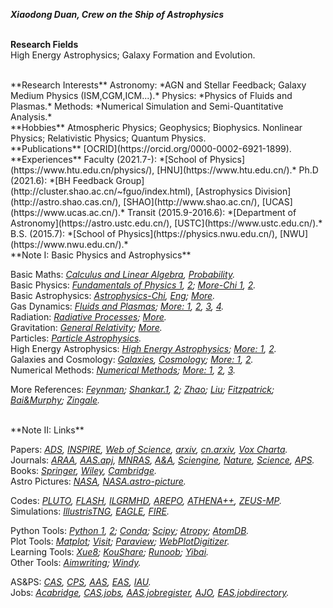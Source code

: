 ***Xiaodong Duan, Crew on the Ship of Astrophysics***
<br/><br/>

**Research Fields**  
High Energy Astrophysics; Galaxy Formation and Evolution. 

<br/>
**Research Interests**  
Astronomy: *AGN and Stellar Feedback; Galaxy Medium Physics (ISM,CGM,ICM...).*    
Physics: *Physics of Fluids and Plasmas.*  
Methods: *Numerical Simulation and Semi-Quantitative Analysis.*  

<br/> 
**Hobbies**  
Atmospheric Physics; Geophysics; Biophysics.  
Nonlinear Physics; Relativistic Physics; Quantum Physics.  

<br/>
**Publications**  
[OCRID](https://orcid.org/0000-0002-6921-1899).  

<br/>
**Experiences**  
Faculty (2021.7-):  *[School of Physics](https://www.htu.edu.cn/physics/), [HNU](https://www.htu.edu.cn/).*  
Ph.D (2021.6):  *[BH Feedback Group](http://cluster.shao.ac.cn/~fguo/index.html), [Astrophysics Division](http://astro.shao.cas.cn/), [SHAO](http://www.shao.ac.cn/), [UCAS](https://www.ucas.ac.cn/).*  
Transit (2015.9-2016.6):  *[Department of Astronomy](https://astro.ustc.edu.cn/), [USTC](https://www.ustc.edu.cn/).*  
B.S. (2015.7):  *[School of Physics](https://physics.nwu.edu.cn/), [NWU](https://www.nwu.edu.cn/).* 

<br/>
**Note I: Basic Physics and Astrophysics**       
  
Basic Maths:  *[Calculus and Linear Algebra](https://book.douban.com/subject/11906759/), [Probability](https://book.douban.com/subject/34854842/).*  
Basic Physics:  *[Fundamentals of Physics 1](https://book.douban.com/subject/25866680/), [2](https://book.douban.com/subject/26877960/); [More-Chi 1](https://book.douban.com/subject/27041714/), [2](https://book.douban.com/subject/27041717/).*  
Basic Astrophysics:  *[Astrophysics-Chi](https://book.douban.com/subject/3353501/), [Eng](https://book.douban.com/subject/20558769/); [More](https://movie.douban.com/subject/10464515/).*       
Gas Dynamics:  *[Fluids and Plasmas](https://book.douban.com/subject/12037906/); [More: 1](https://book.douban.com/subject/2880185/), [2](https://book.douban.com/subject/34461444/), [3](https://book.douban.com/subject/32956529/), [4](https://book.douban.com/subject/35246886/).*  
Radiation:  *[Radiative Processes](https://book.douban.com/subject/1761105/); [More](https://book.douban.com/subject/4610300/).*  
Gravitation:  *[General Relativity](https://book.douban.com/subject/2864152/); [More](https://book.douban.com/subject/24542247/).*   
Particles:  *[Particle Astrophysics](https://book.douban.com/subject/4691362/).*  
High Energy Astrophysics:  *[High Energy Astrophysics](https://book.douban.com/subject/27661675/);  [More: 1](https://book.douban.com/subject/1778012/), [2](https://book.douban.com/subject/3154999/).*   
Galaxies and Cosmology:  *[Galaxies](https://book.douban.com/subject/4072985/), [Cosmology](https://book.douban.com/subject/35170775/); [More: 1](https://book.douban.com/subject/2188838/), [2](https://book.douban.com/subject/3721427/).*  
Numerical Methods:  *[Numerical Methods](https://book.douban.com/subject/2869469/); [More: 1](https://book.douban.com/subject/10580010/), [2](https://book.douban.com/subject/2877019/), [3](https://book.douban.com/subject/4230082/).*  
  
More References:  *[Feynman](http://www.feynmanlectures.caltech.edu/info/); [Shankar.1](http://open.163.com/special/fundamentalsofphysics/), [2](http://open.163.com/newview/movie/courseintro?newurl=%2Fspecial%2Fopencourse%2Fphysicsii.html); [Zhao](https://book.douban.com/series/4089?page=1); [Liu](https://book.douban.com/subject/1536321/); [Fitzpatrick](http://farside.ph.utexas.edu/teaching.html); [Bai&Murphy](http://astro.tsinghua.edu.cn/~xbai/index.html); [Zingale](https://zingale.github.io/classes.html).*  
 
<br/>
**Note II: Links**  
  
Papers:  *[ADS](https://ui.adsabs.harvard.edu/), [INSPIRE](https://inspirehep.net/), [Web of Science](https://apps.webofknowledge.com/), [arxiv](https://arxiv.org/archive/astro-ph), [cn.arxiv](http://cn.arxiv.org/), [Vox Charta](https://harvard.voxcharta.org/).*  
Journals:  *[ARAA](https://www.annualreviews.org/journal/astro), [AAS.apj](https://journals.aas.org/astrophysical-journal/), [MNRAS](https://academic.oup.com/mnras/advance-articles), [A&A](https://www.aanda.org/), [Sciengine](https://www.sciengine.com/), [Nature](https://www.nature.com/), [Science](https://www.sciencemag.org/#), [APS](https://www.aps.org/publications/index.cfm).*  
Books:  *[Springer](https://link.springer.com/), [Wiley](https://onlinelibrary.wiley.com/), [Cambridge](https://www.cambridge.org/core/what-we-publish/textbooks).*  
Astro Pictures:  *[NASA](https://www.nasa.gov/), [NASA.astro-picture](https://apod.nasa.gov/apod/).*  
  
Codes:  *[PLUTO](http://plutocode.ph.unito.it/), [FLASH](http://flash.uchicago.edu/site/flashcode/), [ILGRMHD](http://astro.phys.wvu.edu/zetienne/ILGRMHD/index.html), [AREPO](https://arepo-code.org/), [ATHENA++](https://princetonuniversity.github.io/athena/download.html), [ZEUS-MP](https://github.com/bwoshea/ZEUS-MP_2).*  
Simulations: *[IllustrisTNG](https://www.tng-project.org/), [EAGLE](http://eagle.strw.leidenuniv.nl/), [FIRE](https://fire.northwestern.edu/).*  
  
Python Tools:  *[Python 1](https://www.python.org/), [2](http://scipy-lectures.org/); [Conda](https://anaconda.org/);  [Scipy](https://www.scipy.org/); [Atropy](https://www.astropy.org/); [AtomDB](http://www.atomdb.org/).*  
Plot Tools:  *[Matplot](https://matplotlib.org/); [Visit](https://wci.llnl.gov/simulation/computer-codes/visit); [Paraview](https://www.paraview.org/); [WebPlotDigitizer](https://apps.automeris.io/wpd/).*  
Learning Tools: *[Xue8](https://www.xue8nav.com); [KouShare](https://www.koushare.com); [Runoob](https://www.runoob.com/); [Yibai](https://www.yiibai.com/).*  
Other Tools: *[Aimwriting](https://aimwriting.mtutor.engkoo.com/); [Windy](https://www.windy.com/?35.187,113.803,5).*  
  
AS&PS:  *[CAS](http://astronomy.pmo.cas.cn/), [CPS](http://www.cps-net.org.cn/), [AAS](https://aas.org/), [EAS](https://eas.unige.ch/index.jsp), [IAU](https://www.iau.org/).*  
Jobs:  *[Acabridge](https://www.acabridge.edu.cn), [CAS.jobs](http://astronomy.pmo.cas.cn/twrc/rczp/), [AAS.jobregister](https://jobregister.aas.org/), [AJO](https://academicjobsonline.org/ajo/jobs),  [EAS.jobdirectory](https://eas.unige.ch/jobs.jsp).*   
  



